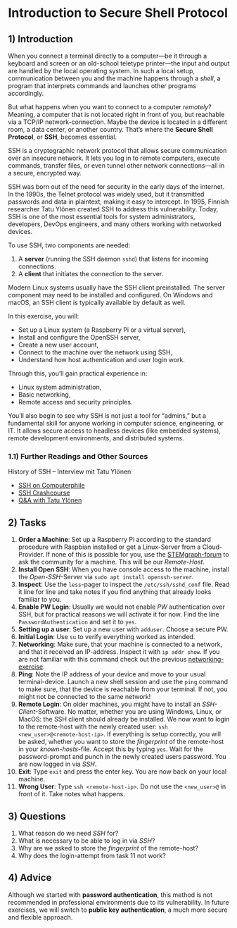 <!---
{
  "depends_on": ["terminal", "shell", "adduser"],
  "author": "Stephan Bökelmann",
  "first_used": "2025-03-21",
  "keywords": ["network", "user", "SSH", "administration"]
}
--->

# Introduction to Secure Shell Protocol

## 1) Introduction

When you connect a terminal directly to a computer—be it through a keyboard and screen or an old-school teletype printer—the input and output are handled by the local operating system. In such a local setup, communication between you and the machine happens through a *shell*, a program that interprets commands and launches other programs accordingly.

But what happens when you want to connect to a computer *remotely*? Meaning, a computer that is not located right in front of you, but reachable via a TCP/IP network-connection. Maybe the device is located in a different room, a data center, or another country. That’s where the **Secure Shell Protocol**, or **SSH**, becomes essential.

SSH is a cryptographic network protocol that allows secure communication over an insecure network. It lets you log in to remote computers, execute commands, transfer files, or even tunnel other network connections—all in a secure, encrypted way.

SSH was born out of the need for security in the early days of the internet. In the 1990s, the Telnet protocol was widely used, but it transmitted passwords and data in plaintext, making it easy to intercept. In 1995, Finnish researcher Tatu Ylönen created SSH to address this vulnerability. Today, SSH is one of the most essential tools for system administrators, developers, DevOps engineers, and many others working with networked devices.

To use SSH, two components are needed:
1. A **server** (running the SSH daemon `sshd`) that listens for incoming connections.
2. A **client** that initiates the connection to the server.

Modern Linux systems usually have the SSH client preinstalled. The server component may need to be installed and configured. On Windows and macOS, an SSH client is typically available by default as well.

In this exercise, you will:
- Set up a Linux system (a Raspberry Pi or a virtual server),
- Install and configure the OpenSSH server,
- Create a new user account,
- Connect to the machine over the network using SSH,
- Understand how host authentication and user login work.

Through this, you’ll gain practical experience in:
- Linux system administration,
- Basic networking,
- Remote access and security principles.

You’ll also begin to see why SSH is not just a tool for “admins,” but a fundamental skill for anyone working in computer science, engineering, or IT. It allows secure access to headless devices (like embedded systems), remote development environments, and distributed systems.


### 1.1) Further Readings and Other Sources
History of SSH – Interview mit Tatu Ylönen
- [SSH on Computerphile](https://www.youtube.com/watch?v=ORcvSkgdA58)
- [SSH Crashcourse](https://www.youtube.com/watch?v=hQWRp-FdTpc)
- [Q&A with Tatu Ylönen](https://www.youtube.com/watch?v=MbnMRi7664s)

## 2) Tasks
1. **Order a Machine**: Set up a Raspberry Pi according to the standard procedure with Raspbian installed or get a Linux-Server from a Cloud-Provider. If none of this is possible for you, use the [STEMgraph-forum](https://github.com/orgs/STEMgraph/discussions) to ask the community for a machine. This will be our *Remote-Host*.
2. **Install Open SSH**: When you have console access to the machine, install the _Open-SSH_-Server via `sudo apt install openssh-server`.
3. **Inspect**: Use the `less`-pager to inspect the `/etc/ssh/sshd_conf` file. Read it line for line and take notes if you find anything that already looks familiar to you.
4. **Enable PW Login**: Usually we would not enable *PW* authentication over SSH, but for practical reasons we will activate it for now. Find the line `PasswordAuthentication` and set it to `yes`.
5. **Setting up a user**: Set up a new user with `adduser`. Choose a secure PW.
6. **Initial Login**: Use `su` to verify everything worked as intended.
7. **Networking**: Make sure, that your machine is connected to a network, and that it received an IP-address. Inspect it with `ip addr show`. If you are not familiar with this command check out the previous [networking-exercise](www.github.com/STEMgraph).
8. **Ping**: Note the IP address of your device and move to your usual terminal-device. Launch a new shell session and use the `ping` command to make sure, that the device is reachable from your terminal. If not, you might not be connected to the same network!
9. **Remote Login**: On older machines, you might have to install an _SSH-Client_-Software. No matter, whether you are using Windows, Linux, or MacOS: the SSH client should already be installed. We now want to login to the remote-host with the newly created user: `ssh <new_user>@<remote-host-ip>`. If everything is setup correctly, you will be asked, whether you want to store the _fingerprint_ of the remote-host in your _known-hosts_-file. Accept this by typing `yes`. Wait for the password-prompt and punch in the newly created users password. You are now logged in via _SSH_.
10. **Exit**: Type `exit` and press the enter key. You are now back on your local machine.
11. **Wrong User**: Type `ssh <remote-host-ip>`. Do not use the `<new_user>@` in front of it. Take notes what happens.

## 3) Questions
1. What reason do we need _SSH_ for?
2. What is necessary to be able to log in via _SSH_?
3. Why are we asked to store the _fingerprint_ of the remote-host?
4. Why does the login-attempt from task 11 not work?


## 4) Advice
Although we started with **password authentication**, this method is not recommended in professional environments due to its vulnerability. In future exercises, we will switch to **public key authentication**, a much more secure and flexible approach.